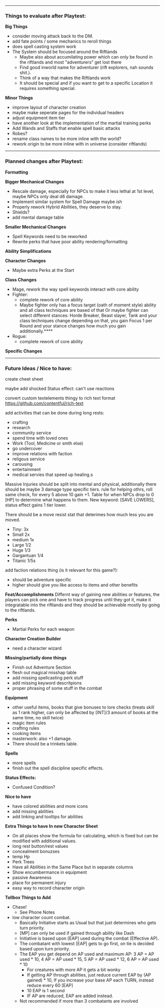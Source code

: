 ____________________________________________________________
### Things to evaluate after Playtest:

**Big Things**
- consider moving attack back to the DM.
- add fate points / some mechanics to reroll things
- does spell casting system work
- The System should be focused around the Riftlands
  - Maybe also about accumilating power which can only be found in the riftlands and most "adventurers" get lost there
  - Find good inworld name for adventurer (rift explorers, nah sounds shit.).
  - Think of a way that makes the Riftlands work
  - It should be special and if you want to get to a specific Location it requires something special.

**Minor Things**
- improve layout of character creation 
- maybe make seperate pages for the individual headers
- adjust equipment item tier
- have another look at the implementation of the martial training perks
- Add Wands and Staffs that enable spell basic attacks
- Robes?
- rename class names to be more inline with the world?
- rework origin to be more inline with in universe (consider riftlands)
____________________________________________________________
### Planned changes after Playtest:

**Formatting**

**Bigger Mechanical Changes**
- Rescale damage, especially for NPCs to make it less lethal at 1st level, maybe NPCs only deal d6 damage.
- Implement similar system for Spell Damage maybe ish
- Properly rework Hybrid Abilities, they deserve to stay.
- Shields?
- add mental damage table

**Smaller Mechanical Changes**
- Spell Keywords need to be reworked
- Rewrite perks that have poor ability rendering/formatting

**Ability Simplifications**

**Character Changes**
- Maybe extra Perks at the Start

**Class Changes**
- Mage, rework the way spell keywords interact with core ability
- Fighter:
  - complete rework of core ability
  - Maybe fighter only has a focus target (oath of moment style) ability and all class techniques are based of that Or maybe fighter can select different stances: Horde Breaker, Beast slayer, Tank and your class techniques change depending on that, you gain Focus 1 per Round and your stance changes how much you gain additionally.****
- Rogue:
  - complete rework of core ability

**Specific Changes**
___________________________________________________________
### Future Ideas / Nice to have:

create cheet sheet

maybe add shocked Status effect: can't use reactions

convert custom textelements thingy to rich text format https://github.com/contentful/rich-text

add activities that can be done during long rests:
- crafting
- research
- community service
- spend time with loved ones
- Work (Tool, Medicine or smth else)
- go undercover
- improve relations with faction
- religous service
- carousing
- entertainment
- medical servies that speed up healing.s

Massive Injuries should be split into mental and physical, additionally there should be maybe 3 damage type specific tiers.
rule for helping othrs, roll same check, for every 5 above 10 gain +1.
Table for when NPCs drop to 0 [HP] to determine what happens to them.
New keyword: [SAVE LOWERS], status effect gains 1 tier lower.

There should be a move resist stat that deterimes how much less you are moved.
- Tiny: 3x
- Small 2x
- medium 1x
- Large 1/2
- Huge 1/3
- Gargantuan 1/4
- Titanic 1/5s

add faction relations thing (is it relevant for this game?): 
- should be adventure specific
- higher should give you like access to items and other benefits

**Feat/Accomplishments**
Differnt way of gaining new abilities or features, the players can pick one and have to track progress until they got it, make it integratable into the riftlands and they should be achievable mostly by going to the riftlands.


**Perks**
- Martial Perks for each weapon

**Character Creation Builder**
- need a character wizard

**Missing/partially done things**
- Finish out Adventure Section
- flesh out magical misshap table
- add missing spellcasting perk stuff
- add missing keyword descritpions
- proper phrasing of some stuff in the combat

**Equipment**
- other useful items, books that give bonuses to lore checks (treats skill as 1 rank higher, can only be affected by [INT]/3 amount of books at the same time, no skill twice)
- magic item rules
- crafting rules
- cooking items
- masterwork: also +1 damage.
- There should be a trinkets table.

**Spells**
- more spells
- finish out the spell discipline specific effects.

**Status Effects:**
- Confused Condition?

**Nice to have**
- have colored abilities and more icons
- add missing abilities
- add linking and tooltips for abilities

**Extra Things to have In new Character Sheet**
- On all places show the formula for calculating, which is fixed but can be modified with additional values.
- long rest button/rest values
- concealment bonuzses
- temp Hp
- Perk Trees
- Have all Abilities in the Same Place but in separate columns 
- Show encumbermance in equipment
- passive Awareness
- place for permanent injury
- easy way to record character origin

**Tollbox Things to Add**
- Chase!
  - See Phone Notes
- low character count combat.
  - Basically Initiative starts as Usual but that just determines who gets turn priority.
  - [MP] can only be used if gained through ability like Dash
  - Initiative is based upon [EAP] used during the combat (Effective AP).
  - The combatant with lowest [EAP] gets to go first, on tie is decided based upon turn priority.
  - The EAP you get depend on AP used and maximum AP: 3 AP = AP used * 10, 4 AP = AP used * 15, 5 AP = AP used * 12, 6 AP = AP used * 10
    - For creatures with more AP it gets a bit wonky
    - If getting AP through abilities, just reduce current EAP by (AP gained) * 10, If you increase your base AP each TURN, instead reduce every 60 [EAP]
    - 10 EAP is 1 second
    - IF AP are reduced, EAP are added instead.
  - Not recommended if more than 3 combatants are involved